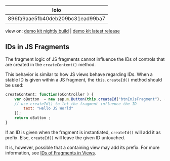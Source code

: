<!-- loio896fa9aae5fb40deb209bc31ead99ba7 -->

| loio |
| -----|
| 896fa9aae5fb40deb209bc31ead99ba7 |

<div id="loio">

view on: [demo kit nightly build](https://openui5nightly.hana.ondemand.com/topic/896fa9aae5fb40deb209bc31ead99ba7) | [demo kit latest release](https://sdk.openui5.org/topic/896fa9aae5fb40deb209bc31ead99ba7)</div>

## IDs in JS Fragments

The fragment logic of JS fragments cannot influence the IDs of controls that are created in the `createContent()` method.

This behavior is similar to how JS views behave regarding IDs. When a stable ID is given within a JS fragment, the `this.createId()` method should be used:

```js
createContent: function(oController ) {
	var oButton  = new sap.m.Button(this.createId("btnInJsFragment"), { 
	// use createId() to let the fragment influence the ID
	    text: "Hello JS World"
	}); 
	return oButton ; 
}
```

If an ID is given when the fragment is instantiated, `createId()` will add it as prefix. Else, `createId()` will leave the given ID untouched.

It is, however, possible that a containing view may add its prefix. For more information, see [IDs of Fragments in Views](IDs_of_Fragments_in_Views_f10bf70.md).


